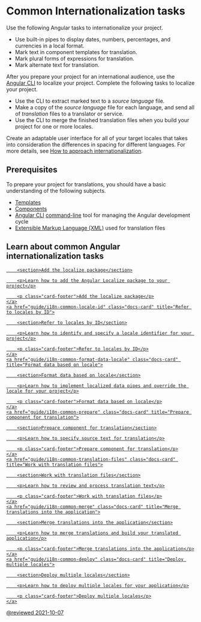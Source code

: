 # Common Internationalization tasks

Use the following Angular tasks to internationalize your project.

* Use built-in pipes to display dates, numbers, percentages, and currencies in a local format.
* Mark text in component templates for translation.
* Mark plural forms of expressions for translation.
* Mark alternate text for translation.

After you prepare your project for an international audience, use the [Angular CLI][AioCliMain] to localize your project.
Complete the following tasks to localize your project.

* Use the CLI to extract marked text to a *source language* file.
* Make a copy of the *source language* file for each language, and send all of *translation* files to a translator or service.
* Use the CLI to merge the finished translation files when you build your project for one or more locales.

<div class="alert is-helpful">

Create an adaptable user interface for all of your target locales that takes into consideration the differences in spacing for different languages.
For more details, see [How to approach internationalization][ThinkwithgoogleMarketfinderIntlEnUsGuideHowToApproachI18nOverview].

</div>

## Prerequisites

To prepare your project for translations, you should have a basic understanding of the following subjects.

* [Templates][AioGuideGlossaryTemplate]
* [Components][AioGuideGlossaryComponent]
* [Angular CLI][AioCliMain] [command-line][AioGuideGlossaryCommandLineInterfaceCli] tool for managing the Angular development cycle
* [Extensible Markup Language (XML)][W3Xml] used for translation files

## Learn about common Angular internationalization tasks

<div class="card-container">
    <a href="guide/i18n-common-add-package" class="docs-card" title="Add the localize package">

        <section>Add the localize package</section>

        <p>Learn how to add the Angular Localize package to your project</p>

        <p class="card-footer">Add the localize package</p>
    </a>
    <a href="guide/i18n-common-locale-id" class="docs-card" title="Refer to locales by ID">

        <section>Refer to locales by ID</section>

        <p>Learn how to identify and specify a locale identifier for your project</p>

        <p class="card-footer">Refer to locales by ID</p>
    </a>
    <a href="guide/i18n-common-format-data-locale" class="docs-card" title="Format data based on locale">

        <section>Format data based on locale</section>

        <p>Learn how to implement localized data pipes and override the locale for your project</p>

        <p class="card-footer">Format data based on locale</p>
    </a>
    <a href="guide/i18n-common-prepare" class="docs-card" title="Prepare component for translation">

        <section>Prepare component for translation</section>

        <p>Learn how to specify source text for translation</p>

        <p class="card-footer">Prepare component for translation</p>
    </a>
    <a href="guide/i18n-common-translation-files" class="docs-card" title="Work with translation files">

        <section>Work with translation files</section>

        <p>Learn how to review and process translation text</p>

        <p class="card-footer">Work with translation files</p>
    </a>
    <a href="guide/i18n-common-merge" class="docs-card" title="Merge translations into the application">

        <section>Merge translations into the application</section>

        <p>Learn how to merge translations and build your translated application</p>

        <p class="card-footer">Merge translations into the application</p>
    </a>
    <a href="guide/i18n-common-deploy" class="docs-card" title="Deploy multiple locales">

        <section>Deploy multiple locales</section>

        <p>Learn how to deploy multiple locales for your application</p>

        <p class="card-footer">Deploy multiple locales</p>
    </a>

</div>

<!-- links -->

[AioCliMain]: cli "CLI Overview and Command Reference | Angular"

[AioGuideGlossaryCommandLineInterfaceCli]: guide/glossary#command-line-interface-cli "command-line interface (CLI) - Glossary | Angular"

[AioGuideGlossaryComponent]: guide/glossary#component "component - Glossary | Angular"

[AioGuideGlossaryTemplate]: guide/glossary#template "template - Glossary | Angular"

<!-- external links -->

[ThinkwithgoogleMarketfinderIntlEnUsGuideHowToApproachI18nOverview]: https://marketfinder.thinkwithgoogle.com/intl/en_us/guide/how-to-approach-i18n#overview "Overview - How to approach internationalization | Market Finder | Think with Google"

[W3Xml]: https://www.w3.org/XML "Extensible Markup Language (XML) | W3C"

<!-- end links -->

@reviewed 2021-10-07
